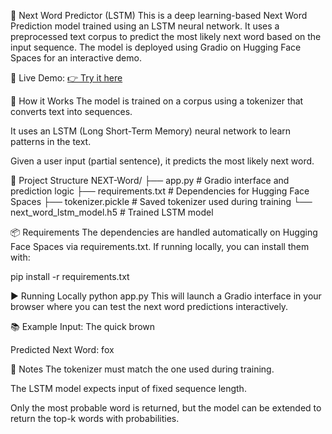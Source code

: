 🚀 Next Word Predictor (LSTM)
This is a deep learning-based Next Word Prediction model trained using an LSTM neural network. It uses a preprocessed text corpus to predict the most likely next word based on the input sequence. The model is deployed using Gradio on Hugging Face Spaces for an interactive demo.

🔗 Live Demo:
[👉 Try it here](https://huggingface.co/spaces/UtkarshAggarwal234/NEXT-Word)

🧠 How it Works
The model is trained on a corpus using a tokenizer that converts text into sequences.

It uses an LSTM (Long Short-Term Memory) neural network to learn patterns in the text.

Given a user input (partial sentence), it predicts the most likely next word.

📁 Project Structure
NEXT-Word/
├── app.py                   # Gradio interface and prediction logic
├── requirements.txt         # Dependencies for Hugging Face Spaces
├── tokenizer.pickle         # Saved tokenizer used during training
└── next_word_lstm_model.h5  # Trained LSTM model

📦 Requirements
The dependencies are handled automatically on Hugging Face Spaces via requirements.txt. If running locally, you can install them with:

pip install -r requirements.txt

▶️ Running Locally
python app.py
This will launch a Gradio interface in your browser where you can test the next word predictions interactively.

📚 Example
Input:
The quick brown

Predicted Next Word:
fox

📌 Notes
The tokenizer must match the one used during training.

The LSTM model expects input of fixed sequence length.

Only the most probable word is returned, but the model can be extended to return the top-k words with probabilities.
